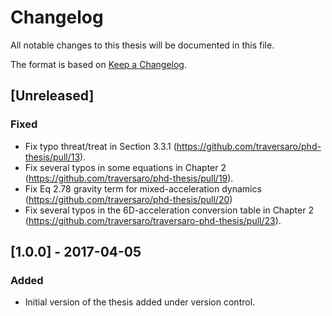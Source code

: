 # Changelog
All notable changes to this thesis will be documented in this file.

The format is based on [Keep a Changelog](https://keepachangelog.com/en/1.0.0/).

## [Unreleased]
### Fixed 
- Fix typo threat/treat in Section 3.3.1 (https://github.com/traversaro/phd-thesis/pull/13).
- Fix several typos in some equations in Chapter 2 (https://github.com/traversaro/phd-thesis/pull/19).
- Fix Eq 2.78 gravity term for mixed-acceleration dynamics (https://github.com/traversaro/phd-thesis/pull/20)
- Fix several typos in the 6D-acceleration conversion table in Chapter 2 (https://github.com/traversaro/traversaro-phd-thesis/pull/23).

## [1.0.0] - 2017-04-05
### Added 
- Initial version of the thesis added under version control.
